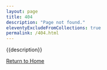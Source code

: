 ```yaml
---
layout: page
title: 404
description: "Page not found."
eleventyExcludeFromCollections: true
permalink: /404.html
---
```


<div class="container">
    <p>{{description}}</p>
    <p><a href="/">Return to Home</p>
</div>